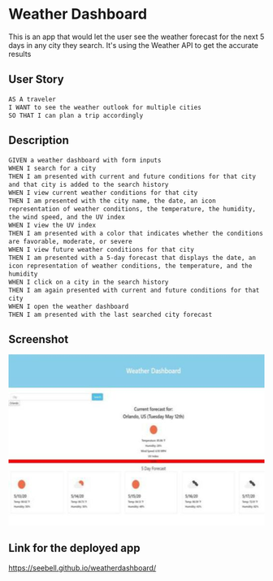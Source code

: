 # Weather Dashboard

This is an app that would let the user see the weather forecast for the next 5 days in any city they search. It's using the Weather API to get the accurate results

## User Story

```
AS A traveler
I WANT to see the weather outlook for multiple cities
SO THAT I can plan a trip accordingly
```

## Description

```
GIVEN a weather dashboard with form inputs
WHEN I search for a city
THEN I am presented with current and future conditions for that city and that city is added to the search history
WHEN I view current weather conditions for that city
THEN I am presented with the city name, the date, an icon representation of weather conditions, the temperature, the humidity, the wind speed, and the UV index
WHEN I view the UV index
THEN I am presented with a color that indicates whether the conditions are favorable, moderate, or severe
WHEN I view future weather conditions for that city
THEN I am presented with a 5-day forecast that displays the date, an icon representation of weather conditions, the temperature, and the humidity
WHEN I click on a city in the search history
THEN I am again presented with current and future conditions for that city
WHEN I open the weather dashboard
THEN I am presented with the last searched city forecast
```

## Screenshot
![](https://github.com/seebell/seebell.github.io/blob/master/assets/images/wd.jpg
)<br>


## Link for the deployed app

https://seebell.github.io/weatherdashboard/